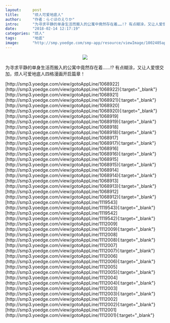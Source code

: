 ```yaml
---
layout:     post
title:      "烦人可爱地底人"
author:     "作者：らぐほのえりか"
intro:      "为寻求平静的单身生活而搬入的公寓中竟然存在着……!? 有点糊涂，又让人爱恨交加，烦人可爱地底人四格漫画开启篇章！"
date:       "2018-02-14 12:17:19"
categories: "烦人"
tags:       "地底"
image:      "http://smp.yoedge.com/smp-app/resource/viewImage/1002405appline.png"
---
```

<div style="text-align: center">
<p><img src="http://smp.yoedge.com/smp-app/resource/viewImage/1002405appline.png"/></p>
</div>
<p class="post-meta">
<span>为寻求平静的单身生活而搬入的公寓中竟然存在着……!? 有点糊涂，又让人爱恨交加，烦人可爱地底人四格漫画开启篇章！</span>
</p>
[http://smp3.yoedge.com/view/gotoAppLine/1068922](http://smp3.yoedge.com/view/gotoAppLine/1068922){:target="_blank"}
[http://smp3.yoedge.com/view/gotoAppLine/1068921](http://smp3.yoedge.com/view/gotoAppLine/1068921){:target="_blank"}
[http://smp3.yoedge.com/view/gotoAppLine/1068920](http://smp3.yoedge.com/view/gotoAppLine/1068920){:target="_blank"}
[http://smp3.yoedge.com/view/gotoAppLine/1068919](http://smp3.yoedge.com/view/gotoAppLine/1068919){:target="_blank"}
[http://smp3.yoedge.com/view/gotoAppLine/1068918](http://smp3.yoedge.com/view/gotoAppLine/1068918){:target="_blank"}
[http://smp3.yoedge.com/view/gotoAppLine/1068917](http://smp3.yoedge.com/view/gotoAppLine/1068917){:target="_blank"}
[http://smp3.yoedge.com/view/gotoAppLine/1068916](http://smp3.yoedge.com/view/gotoAppLine/1068916){:target="_blank"}
[http://smp3.yoedge.com/view/gotoAppLine/1068915](http://smp3.yoedge.com/view/gotoAppLine/1068915){:target="_blank"}
[http://smp3.yoedge.com/view/gotoAppLine/1068914](http://smp3.yoedge.com/view/gotoAppLine/1068914){:target="_blank"}
[http://smp3.yoedge.com/view/gotoAppLine/1068913](http://smp3.yoedge.com/view/gotoAppLine/1068913){:target="_blank"}
[http://smp3.yoedge.com/view/gotoAppLine/1068912](http://smp3.yoedge.com/view/gotoAppLine/1068912){:target="_blank"}
[http://smp3.yoedge.com/view/gotoAppLine/1119543](http://smp3.yoedge.com/view/gotoAppLine/1119543){:target="_blank"}
[http://smp3.yoedge.com/view/gotoAppLine/1119542](http://smp3.yoedge.com/view/gotoAppLine/1119542){:target="_blank"}
[http://smp3.yoedge.com/view/gotoAppLine/1112009](http://smp3.yoedge.com/view/gotoAppLine/1112009){:target="_blank"}
[http://smp3.yoedge.com/view/gotoAppLine/1112008](http://smp3.yoedge.com/view/gotoAppLine/1112008){:target="_blank"}
[http://smp3.yoedge.com/view/gotoAppLine/1112007](http://smp3.yoedge.com/view/gotoAppLine/1112007){:target="_blank"}
[http://smp3.yoedge.com/view/gotoAppLine/1112006](http://smp3.yoedge.com/view/gotoAppLine/1112006){:target="_blank"}
[http://smp3.yoedge.com/view/gotoAppLine/1112005](http://smp3.yoedge.com/view/gotoAppLine/1112005){:target="_blank"}
[http://smp3.yoedge.com/view/gotoAppLine/1112004](http://smp3.yoedge.com/view/gotoAppLine/1112004){:target="_blank"}
[http://smp3.yoedge.com/view/gotoAppLine/1112003](http://smp3.yoedge.com/view/gotoAppLine/1112003){:target="_blank"}
[http://smp3.yoedge.com/view/gotoAppLine/1112002](http://smp3.yoedge.com/view/gotoAppLine/1112002){:target="_blank"}
[http://smp3.yoedge.com/view/gotoAppLine/1112001](http://smp3.yoedge.com/view/gotoAppLine/1112001){:target="_blank"}


